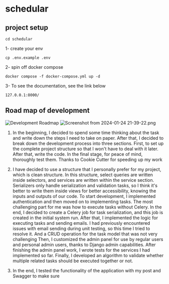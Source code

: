 # schedular

## project setup

```
cd schedular
```

1- create your env
```
cp .env.example .env
```

2- spin off docker compose
```
docker compose -f docker-compose.yml up -d
```

3- To see the documentation, see the link below
```
127.0.0.1:8000/
```

## Road map of development
![Development Roadmap](img.png)
![Screenshot from 2024-01-24 21-39-22.png](..%2F..%2F..%2F..%2F..%2FPictures%2FScreenshots%2FScreenshot%20from%202024-01-24%2021-39-22.png)


1. In the beginning, I decided to spend some time thinking about the task and write down the steps I need to take on paper. After that, I decided to break down the development process into three sections.
First, to set up the complete project structure so that I won't have to deal with it later. After that, write the code. In the final stage, for peace of mind, thoroughly test them.
Thanks to Cookie Cutter for speeding up my work

2. I have decided to use a structure that I personally prefer for my project, which is clean structure. In this structure, select queries are written inside selectors, and services are written within the service section. Serializers only handle serialization and validation tasks, so I think it's better to write them inside views for better accessibility, knowing the inputs and outputs of our code.
To start development, I implemented authentication and then moved on to implementing tasks. The most challenging part for me was how to execute tasks without Celery. In the end, I decided to create a Celery job for task serialization, and this job is created in the initial system run.
After that, I implemented the logic for executing tasks and sending emails. I had previously encountered issues with email sending during unit testing, so this time I tried to resolve it.
And a CRUD operation for the task model that was not very challenging
Then, I customized the admin panel for use by regular users and personal admin users, thanks to Django admin capabilities.
After finishing the admin panel work, I wrote tests for the services I had implemented so far. Finally, I developed an algorithm to validate whether multiple related tasks should be executed together or not.

3. In the end, I tested the functionality of the application with my post and Swagger to make sure
## 
